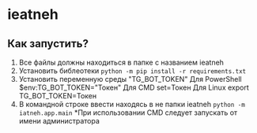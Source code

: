 # ieatneh
## Как запустить?
1. Все файлы должны находиться в папке с названием ieatneh
2. Установить библеотеки ```python -m pip install -r requirements.txt```
3. Установить переменную среды "TG_BOT_TOKEN"
   Для PowerShell $env:TG_BOT_TOKEN="Токен"
   Для CMD set=Токен
   Для Linux export TG_BOT_TOKEN=Токен
4. В командной строке ввести находясь в не папки ieatneh
```python -m iatneh.app.main```
*При использовании CMD следует запускать от имени администратора
